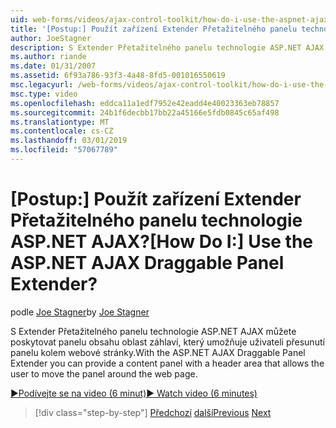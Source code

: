 ```yaml
---
uid: web-forms/videos/ajax-control-toolkit/how-do-i-use-the-aspnet-ajax-draggable-panel-extender
title: '[Postup:] Použít zařízení Extender Přetažitelného panelu technologie ASP.NET AJAX? | Dokumenty Microsoft'
author: JoeStagner
description: S Extender Přetažitelného panelu technologie ASP.NET AJAX můžete poskytovat panelu obsahu oblast záhlaví, který umožňuje uživateli přesunutí panelu kolem webové stránky.
ms.author: riande
ms.date: 01/31/2007
ms.assetid: 6f93a786-93f3-4a48-8fd5-001016550619
msc.legacyurl: /web-forms/videos/ajax-control-toolkit/how-do-i-use-the-aspnet-ajax-draggable-panel-extender
msc.type: video
ms.openlocfilehash: eddca11a1edf7952e42eadd4e40023363eb78857
ms.sourcegitcommit: 24b1f6decbb17bb22a45166e5fdb0845c65af498
ms.translationtype: MT
ms.contentlocale: cs-CZ
ms.lasthandoff: 03/01/2019
ms.locfileid: "57067789"
---
```

<a name="how-do-i-use-the-aspnet-ajax-draggable-panel-extender"></a><span data-ttu-id="95702-104">[Postup:] Použít zařízení Extender Přetažitelného panelu technologie ASP.NET AJAX?</span><span class="sxs-lookup"><span data-stu-id="95702-104">[How Do I:] Use the ASP.NET AJAX Draggable Panel Extender?</span></span>
====================
<span data-ttu-id="95702-105">podle [Joe Stagner](https://github.com/JoeStagner)</span><span class="sxs-lookup"><span data-stu-id="95702-105">by [Joe Stagner](https://github.com/JoeStagner)</span></span>

<span data-ttu-id="95702-106">S Extender Přetažitelného panelu technologie ASP.NET AJAX můžete poskytovat panelu obsahu oblast záhlaví, který umožňuje uživateli přesunutí panelu kolem webové stránky.</span><span class="sxs-lookup"><span data-stu-id="95702-106">With the ASP.NET AJAX Draggable Panel Extender you can provide a content panel with a header area that allows the user to move the panel around the web page.</span></span>

[<span data-ttu-id="95702-107">&#9654;Podívejte se na video (6 minut)</span><span class="sxs-lookup"><span data-stu-id="95702-107">&#9654; Watch video (6 minutes)</span></span>](https://channel9.msdn.com/Blogs/ASP-NET-Site-Videos/how-do-i-use-the-aspnet-ajax-draggable-panel-extender)

> [!div class="step-by-step"]
> <span data-ttu-id="95702-108">[Předchozí](how-do-i-use-the-aspnet-ajax-collapsable-panel-extender.md)
> [další](how-do-i-use-the-aspnet-ajax-dynamicpopulate-extender.md)</span><span class="sxs-lookup"><span data-stu-id="95702-108">[Previous](how-do-i-use-the-aspnet-ajax-collapsable-panel-extender.md)
[Next](how-do-i-use-the-aspnet-ajax-dynamicpopulate-extender.md)</span></span>
